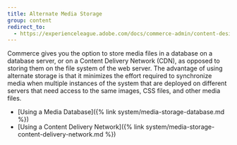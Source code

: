 ```yaml
---
title: Alternate Media Storage
group: content
redirect_to:
  - https://experienceleague.adobe.com/docs/commerce-admin/content-design/media/storage/media-storage.html
---
```


Commerce gives you the option to store media files in a database on a database server, or on a Content Delivery Network (CDN), as opposed to storing them on the file system of the web server. The advantage of using alternate storage is that it minimizes the effort required to synchronize media when multiple instances of the system that are deployed on different servers that need access to the same images, CSS files, and other media files.

- [Using a Media Database]({% link system/media-storage-database.md %})
- [Using a Content Delivery Network]({% link system/media-storage-content-delivery-network.md %})
